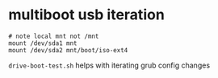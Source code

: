 # multiboot usb iteration

```
# note local mnt not /mnt
mount /dev/sda1 mnt
mount /dev/sda2 mnt/boot/iso-ext4
```

`drive-boot-test.sh` helps with iterating grub config changes
